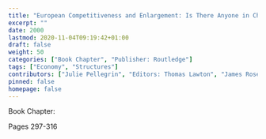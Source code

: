 ```yaml
---
title: "European Competitiveness and Enlargement: Is There Anyone in Charge?"
excerpt: ""
date: 2000
lastmod: 2020-11-04T09:19:42+01:00
draft: false
weight: 50
categories: ["Book Chapter", "Publisher: Routledge"]
tags: ["Economy", "Structures"]
contributors: ["Julie Pellegrin", "Editors: Thomas Lawton", "James Rosenau", "Amy Verdun"]
pinned: false
homepage: false
---
```


Book Chapter: 

Pages 297-316

